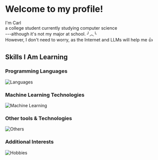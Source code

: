 # Welcome to my profile!

 I'm Carl  
 a college student currently studying computer science  
 ---although it's not my major at school. ╯︿╰  
 However, I don't need to worry, as the Internet and LLMs will help me 👍  
 


## Skills I Am Learning
### Programming Languages
![Languages](https://skillicons.dev/icons?i=c,cpp,python,java,lua)

### Machine Learning Technologies
![Machine Learning](https://skillicons.dev/icons?i=tensorflow,pytorch,sklearn,gcp)

### Other tools & Technologies
![Others](https://skillicons.dev/icons?i=git,github,markdown,vscode,pycharm,vim)

### Additional Interests
![Hobbies](https://skillicons.dev/icons?i=js,html,css,kali,raspberrypi,arduino,blender)


<!--
**Carl-Zzdr/Carl-Zzdr** is a ✨ _special_ ✨ repository because its `README.md` (this file) appears on your GitHub profile.

Here are some ideas to get you started:

- 🔭 I’m currently working on ...
- 🌱 I’m currently learning ...
- 👯 I’m looking to collaborate on ...
- 🤔 I’m looking for help with ...
- 💬 Ask me about ...
- 📫 How to reach me: ...
- 😄 Pronouns: ...
- ⚡ Fun fact: ...
-->
